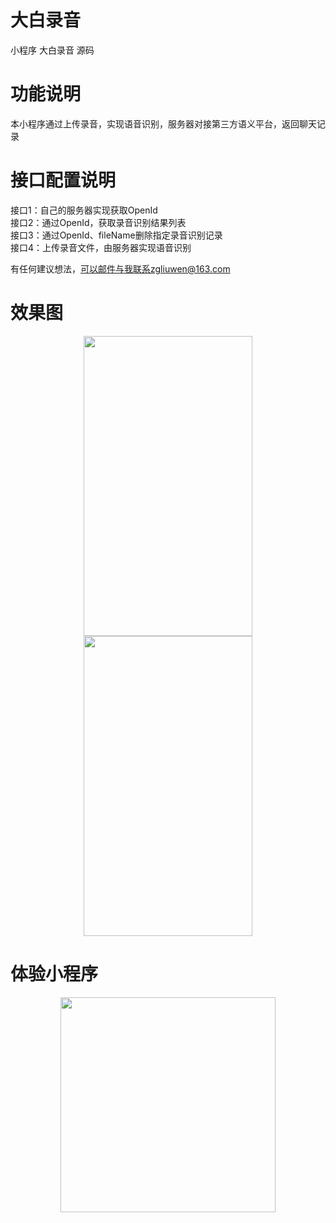 # 大白录音
小程序 大白录音 源码

# 功能说明
本小程序通过上传录音，实现语音识别，服务器对接第三方语义平台，返回聊天记录

# 接口配置说明  
接口1：自己的服务器实现获取OpenId  
接口2：通过OpenId，获取录音识别结果列表  
接口3：通过OpenId、fileName删除指定录音识别记录  
接口4：上传录音文件，由服务器实现语音识别
    
有任何建议想法，可以邮件与我联系zgliuwen@163.com  
  
# 效果图  
<div align=center><img width="270" height="480" src="https://github.com/zgliuwen/dabailuyin/blob/master/screenshot/%E5%9B%BE%E7%89%871.png"/></div>  
  
<div align=center><img width="270" height="480" src="https://github.com/zgliuwen/dabailuyin/blob/master/screenshot/%E5%9B%BE%E7%89%872.png"/></div>  

  
  
# 体验小程序  
<div align=center><img width="344" height="344" src="https://github.com/zgliuwen/dabailuyin/blob/master/screenshot/%E5%9B%BE%E7%89%873.jpg"/></div>
